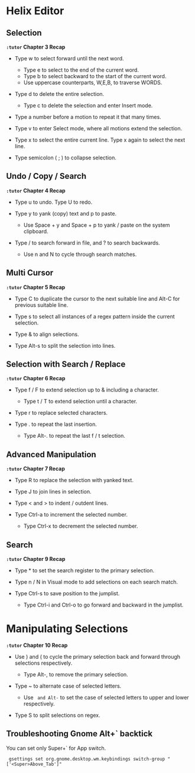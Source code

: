 # Helix Editor

## Selection

__`:tutor` Chapter 3 Recap__


 * Type w to select forward until the next word.
   * Type e to select to the end of the current word.
   * Type b to select backward to the start of the current word.
   * Use uppercase counterparts, W,E,B, to traverse WORDS.

 * Type d to delete the entire selection.
   * Type c to delete the selection and enter Insert mode.

 * Type a number before a motion to repeat it that many times.

 * Type v to enter Select mode, where all motions extend the
   selection.

 * Type x to select the entire current line. Type x again to
   select the next line.

 * Type semicolon ( ; ) to collapse selection.

## Undo / Copy / Search

__`:tutor` Chapter 4 Recap__

 * Type u to undo. Type U to redo.

 * Type y to yank (copy) text and p to paste.
   * Use Space + y and Space + p to yank / paste on the system
     clipboard.

 * Type / to search forward in file, and ? to search backwards.
   * Use n and N to cycle through search matches.

## Multi Cursor

__`:tutor` Chapter 5 Recap__

 * Type C to duplicate the cursor to the next suitable line
   and Alt-C for previous suitable line.

 * Type s to select all instances of a regex pattern inside
   the current selection.

 * Type & to align selections.

 * Type Alt-s to split the selection into lines.

## Selection with Search / Replace

__`:tutor` Chapter 6 Recap__

 * Type f / F to extend selection up to & including a character.
   * Type t / T to extend selection until a character.

 * Type r to replace selected characters.

 * Type . to repeat the last insertion.
   * Type Alt-. to repeat the last f / t selection.

## Advanced Manipulation

__`:tutor` Chapter 7 Recap__


 * Type R to replace the selection with yanked text.

 * Type J to join lines in selection.

 * Type < and > to indent / outdent lines.

 * Type Ctrl-a to increment the selected number.
   * Type Ctrl-x to decrement the selected number.

## Search

__`:tutor` Chapter 9 Recap__


 * Type * to set the search register to the primary selection.

 * Type n / N in Visual mode to add selections on each search
   match.

 * Type Ctrl-s to save position to the jumplist.
   * Type Ctrl-i and Ctrl-o to go forward and backward in the
     jumplist.

# Manipulating Selections


__`:tutor` Chapter 10 Recap__
 * Use ) and ( to cycle the primary selection back and forward
   through selections respectively.
   * Type Alt-, to remove the primary selection.

 * Type ~ to alternate case of selected letters.
   * Use ` and Alt-` to set the case of selected letters to
     upper and lower respectively.

 * Type S to split selections on regex.

## Troubleshooting Gnome Alt+` backtick

You can set only Super+` for App switch.

     gsettings set org.gnome.desktop.wm.keybindings switch-group "['<Super>Above_Tab']"
